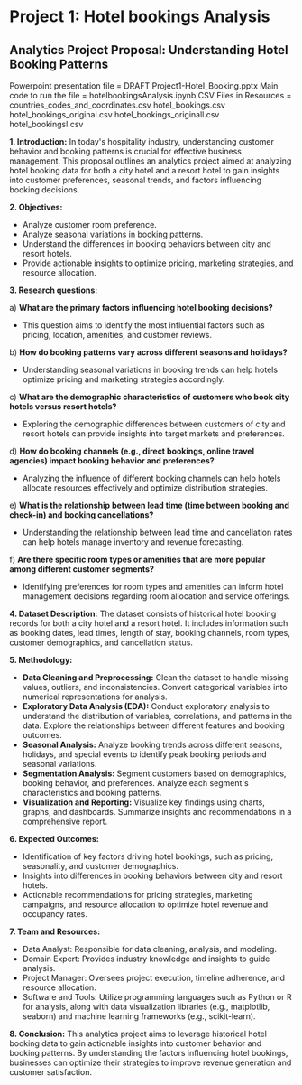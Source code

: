 # Project 1: Hotel bookings Analysis
## Analytics Project Proposal: Understanding Hotel Booking Patterns
Powerpoint presentation file = DRAFT Project1-Hotel_Booking.pptx
Main code to run the file = hotelbookingsAnalysis.ipynb
CSV Files in Resources =   countries_codes_and_coordinates.csv
                           hotel_bookings.csv
                           hotel_bookings_original.csv
                           hotel_bookings_originall.csv
                           hotel_bookingsl.csv

**1. Introduction:**
   In today's hospitality industry, understanding customer behavior and booking patterns is crucial for effective business management. This proposal outlines an analytics project aimed at analyzing hotel booking data for both a city hotel and a resort hotel to gain insights into customer preferences, seasonal trends, and factors influencing booking decisions.

**2. Objectives:**
   - Analyze customer room preference.
   - Analyze seasonal variations in booking patterns.
   - Understand the differences in booking behaviors between city and resort hotels.
   - Provide actionable insights to optimize pricing, marketing strategies, and resource allocation.

**3. Research questions:**

 a) **What are the primary factors influencing hotel booking decisions?**
   - This question aims to identify the most influential factors such as pricing, location, amenities, and customer reviews.

 b) **How do booking patterns vary across different seasons and holidays?**
   - Understanding seasonal variations in booking trends can help hotels optimize pricing and marketing strategies accordingly.

 c) **What are the demographic characteristics of customers who book city hotels versus resort hotels?**
   - Exploring the demographic differences between customers of city and resort hotels can provide insights into target markets and preferences.

 d) **How do booking channels (e.g., direct bookings, online travel agencies) impact booking behavior and preferences?**
   - Analyzing the influence of different booking channels can help hotels allocate resources effectively and optimize distribution strategies.

 e) **What is the relationship between lead time (time between booking and check-in) and booking cancellations?**
   - Understanding the relationship between lead time and cancellation rates can help hotels manage inventory and revenue forecasting.

 f) **Are there specific room types or amenities that are more popular among different customer segments?**
   - Identifying preferences for room types and amenities can inform hotel management decisions regarding room allocation and service offerings.

**4. Dataset Description:**
   The dataset consists of historical hotel booking records for both a city hotel and a resort hotel. It includes information such as booking dates, lead times, length of stay, booking channels, room types, customer demographics, and cancellation status.

**5. Methodology:**
   - **Data Cleaning and Preprocessing:** Clean the dataset to handle missing values, outliers, and inconsistencies. Convert categorical variables into numerical representations for analysis.
   - **Exploratory Data Analysis (EDA):** Conduct exploratory analysis to understand the distribution of variables, correlations, and patterns in the data. Explore the relationships between different features and booking outcomes.
   - **Seasonal Analysis:** Analyze booking trends across different seasons, holidays, and special events to identify peak booking periods and seasonal variations.
   - **Segmentation Analysis:** Segment customers based on demographics, booking behavior, and preferences. Analyze each segment's characteristics and booking patterns.
   - **Visualization and Reporting:** Visualize key findings using charts, graphs, and dashboards. Summarize insights and recommendations in a comprehensive report.

**6. Expected Outcomes:**
   - Identification of key factors driving hotel bookings, such as pricing, seasonality, and customer demographics.
   - Insights into differences in booking behaviors between city and resort hotels.
   - Actionable recommendations for pricing strategies, marketing campaigns, and resource allocation to optimize hotel revenue and occupancy rates.

**7. Team and Resources:**
   - Data Analyst: Responsible for data cleaning, analysis, and modeling.
   - Domain Expert: Provides industry knowledge and insights to guide analysis.
   - Project Manager: Oversees project execution, timeline adherence, and resource allocation.
   - Software and Tools: Utilize programming languages such as Python or R for analysis, along with data visualization libraries (e.g., matplotlib, seaborn) and machine learning frameworks (e.g., scikit-learn).

**8. Conclusion:**
   This analytics project aims to leverage historical hotel booking data to gain actionable insights into customer behavior and booking patterns. By understanding the factors influencing hotel bookings, businesses can optimize their strategies to improve revenue generation and customer satisfaction.
